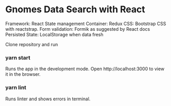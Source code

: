 # Gnomes Data Search with React

Framework: React
State management Container: Redux
CSS: Bootstrap CSS with reactstrap.
Form validation: Formik as suggested by React docs
Persisted State: LocalStorage when data fresh

Clone repository and run

### yarn start
Runs the app in the development mode.
Open http://localhost:3000 to view it in the browser.

### yarn lint
Runs linter and shows errors in terminal.

